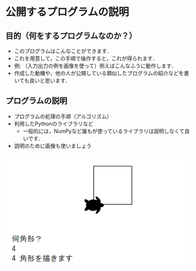 # 公開するプログラムの説明

## 目的（何をするプログラムなのか？）
- このプログラムはこんなことができます．
- これを用意して，この手順で操作すると，これが得られます．
- 例: （入力出力の例を画像を使って）例えばこんなふうに動作します．
- 作成した動機や，他の人が公開している類似したプログラムの紹介などを書いても良いと思います．

## プログラムの説明
- プログラムの処理の手順（アルゴリズム）
- 利用したPythonのライブラリなど
  - 一般的には，NumPyなど誰もが使っているライブラリは説明しなくて良いです．
- 説明のために画像も使いましょう

![画像の説明文](images/sample.png)
